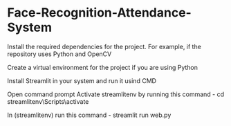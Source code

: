 # Face-Recognition-Attendance-System
Install the required dependencies for the project. For example, if the repository uses Python and OpenCV

Create a virtual environment for the project if you are using Python
 
Install Streamlit in your system and run it usind CMD

Open command prompt Activate streamlitenv by running this command - cd streamlitenv\Scripts\activate

In (streamlitenv) run this command - streamlit run web.py
